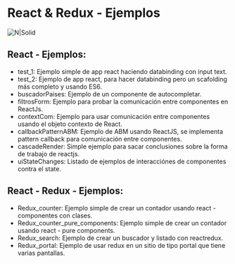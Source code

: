 # React & Redux - Ejemplos
![N|Solid](http://richcostello.github.io/am1port/assets/images/content/react_redux_logo.png)

## React - Ejemplos:
- test_1: Ejemplo simple de app react haciendo databinding con input text.
- test_2: Ejemplo de app react, para hacer databinding pero un scafolding más completo y usando ES6.
- buscadorPaises: Ejemplo de un componente de autocompletar.
- filtrosForm: Ejemplo para probar la comunicación entre componentes en ReactJs.
- contextCom: Ejemplo para usar comunicación entre componentes usando el objeto contexto de React.
- callbackPatternABM: Ejemplo de ABM usando ReactJS, se implementa pattern callback para comunicación entre componentes.
- cascadeRender: Simple ejemplo para sacar conclusiones sobre la forma de trabajo de reactjs.
- uiStateChanges: Listado de ejemplos de interacciónes de componentes contra el state.

## React - Redux - Ejemplos:
- Redux_counter: Ejemplo simple de crear un contador usando react - componentes con clases.
- Redux_counter_pure_components: Ejemplo simple de crear un contador usando react - pure components.
- Redux_search: Ejemplo de crear un buscador y listado con reactredux.
- Redux_portal: Ejemplo de usar redux en un sitio de tipo portal que tiene varias pantallas.
